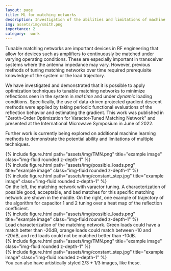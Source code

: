 ```yaml
---
layout: page
title: ML for matching networks
description: Investigation of the abilities and limitations of machine learning techniques to the application of real-time, tunable matching networks.
img: assets/img/smith.png
importance: 2
category:  work
---
```

Tunable matching networks are important devices in RF engineering that allow for devices such as amplifiers to continuously be matched 
under varying operating conditions. These are especially important in transceiver systems where the antenna impedance may vary. However, previous
methods of tuning matching networks over time required prerequisite knowledge of the system or the load trajectory.

We have investigated and demonstrated that it is possible to apply optimization techniques to tunable matching networks to minimize reflections seen in the system 
in *real time* and under *dynamic* loading conditions. Specifically, the use of data-driven projected gradient descent methods were applied by taking periodic functional evaluations of the reflection behavior and estimating the gradient. This work was published in "Zeroth-Order Optimization for Varactor-Tuned Matching Network" and presented at the International Microwave Symposium in June of 2022.

Further work is currently being explored on additional machine learning methods to demonstrate the potential ability and limitations of multiple techniques.




    

<div class="row">
    <div class="col-sm mt-3 mt-md-0">
        {% include figure.html path="assets/img/TMN.png" title="example image" class="img-fluid rounded z-depth-1" %}
    </div>
    <div class="col-sm mt-3 mt-md-0">
        {% include figure.html path="assets/img/possible_loads.png" title="example image" class="img-fluid rounded z-depth-1" %}
    </div>
    <div class="col-sm mt-3 mt-md-0">
        {% include figure.html path="assets/img/constant_step.jpg" title="example image" class="img-fluid rounded z-depth-1" %}
    </div>
</div>
<div class="caption">
On the left, the matching network with varactor tuning. A characterization of possible good, acceptable, and bad matches for this specific matching network are shown in the middle. On the right, one example of trajectory of the algorithm for capacitor 1 and 2 tuning over a heat map of the reflection coefficient.

</div>
<div class="row">
    <div class="col-sm mt-3 mt-md-0">
        {% include figure.html path="assets/img/possible_loads.png" title="example image" class="img-fluid rounded z-depth-1" %}
    </div>
</div>
<div class="caption">
    Load characterization of the matching network. Green loads could have a match better than -20dB, orange loads could match between -10 and -20dB, and red loads could not be matched better than -10dB.
</div>




<div class="row justify-content-sm-center">
    <div class="col-sm-8 mt-5 mt-md-0">
        {% include figure.html path="assets/img/TMN.png" title="example image" class="img-fluid rounded z-depth-1" %}
    </div>
    <div class="col-sm-4 mt-3 mt-md-0">
        {% include figure.html path="assets/img/constant_step.jpg" title="example image" class="img-fluid rounded z-depth-1" %}
    </div>
</div>
<div class="caption">
    You can also have artistically styled 2/3 + 1/3 images, like these.
</div>
